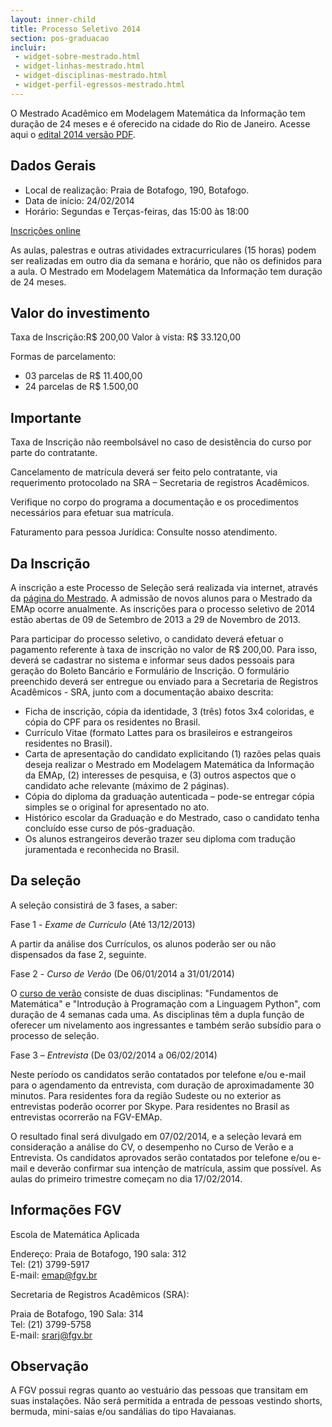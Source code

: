 ```yaml
---
layout: inner-child
title: Processo Seletivo 2014
section: pos-graduacao
incluir:
 - widget-sobre-mestrado.html
 - widget-linhas-mestrado.html
 - widget-disciplinas-mestrado.html
 - widget-perfil-egressos-mestrado.html
---
```


O Mestrado Acadêmico em Modelagem Matemática da Informação tem duração
de 24 meses e é oferecido na cidade do Rio de Janeiro. Acesse aqui o
[edital 2014 versão PDF](/files/edital-mestrado-2014.pdf).

## Dados Gerais

- Local de realização: Praia de Botafogo, 190, Botafogo.
- Data de início: 24/02/2014
- Horário: Segundas e Terças-feiras, das 15:00 às 18:00

[Inscrições online](http://fgv159.fgv.br/pls/DCCACR/wcc7000$.prcinicial?P_PRSE_CD=CMMMI&p_empresa=EMAP)

As aulas, palestras e outras atividades extracurriculares (15 horas)
podem ser realizadas em outro dia da semana e horário, que não os
definidos para a aula. O Mestrado em Modelagem Matemática da
Informação tem duração de 24 meses.

## Valor do investimento

Taxa de Inscrição:R$ 200,00
Valor à vista: R$ 33.120,00

Formas de parcelamento:

- 03 parcelas de R$ 11.400,00
- 24 parcelas de R$ 1.500,00


## Importante

Taxa de Inscrição não reembolsável no caso de desistência do curso por parte do contratante.

Cancelamento de matrícula deverá ser feito pelo contratante, via
requerimento protocolado na SRA – Secretaria de registros Acadêmicos.

Verifique no corpo do programa a documentação e os procedimentos
necessários para efetuar sua matrícula.

Faturamento para pessoa Jurídica: Consulte nosso atendimento.

## Da Inscrição

A inscrição a este Processo de Seleção será realizada via internet,
através da
[página do Mestrado](http://fgv159.fgv.br/pls/DCCACR/wcc7000$.prcinicial?P_PRSE_CD=CMMMI&p_empresa=EMAP).
A admissão de novos alunos para o Mestrado da EMAp ocorre
anualmente. As inscrições para o processo seletivo de 2014 estão
abertas de 09 de Setembro de 2013 a 29 de Novembro de 2013.

Para participar do processo seletivo, o candidato deverá efetuar o
pagamento referente à taxa de inscrição no valor de R$ 200,00. Para
isso, deverá se cadastrar no sistema e informar seus dados pessoais
para geração do Boleto Bancário e Formulário de Inscrição. O
formulário preenchido deverá ser entregue ou enviado para a Secretaria
de Registros Acadêmicos - SRA, junto com a documentação abaixo
descrita:

- Ficha de inscrição, cópia da identidade, 3 (três) fotos 3x4
  coloridas, e cópia do CPF para os residentes no Brasil.
- Currículo Vitae (formato Lattes para os brasileiros e estrangeiros
  residentes no Brasil).
- Carta de apresentação do candidato explicitando (1) razões pelas
  quais deseja realizar o Mestrado em Modelagem Matemática da
  Informação da EMAp, (2) interesses de pesquisa, e (3) outros
  aspectos que o candidato ache relevante (máximo de 2 páginas).
- Cópia do diploma da graduação autenticada – pode-se entregar cópia
  simples se o original for apresentado no ato.
- Histórico escolar da Graduação e do Mestrado, caso o candidato tenha
  concluído esse curso de pós-graduação.
- Os alunos estrangeiros deverão trazer seu diploma com tradução
  juramentada e reconhecida no Brasil.

## Da seleção

A seleção consistirá de 3 fases, a saber:

Fase 1 - *Exame de Currículo* (Até 13/12/2013)

A partir da análise dos Currículos, os alunos poderão ser ou não
dispensados da fase 2, seguinte.

Fase 2 - *Curso de Verão* (De 06/01/2014 a 31/01/2014)

O [curso de verão](curso-verao.html) consiste de duas disciplinas:
"Fundamentos de Matemática" e "Introdução à Programação com a
Linguagem Python", com duração de 4 semanas cada uma. As disciplinas
têm a dupla função de oferecer um nivelamento aos ingressantes e
também serão subsídio para o processo de seleção.

Fase 3 – *Entrevista* (De 03/02/2014 a 06/02/2014)

Neste período os candidatos serão contatados por telefone e/ou e-mail
para o agendamento da entrevista, com duração de aproximadamente 30
minutos. Para residentes fora da região Sudeste ou no exterior as
entrevistas poderão ocorrer por Skype. Para residentes no Brasil as
entrevistas ocorrerão na FGV-EMAp.

O resultado final será divulgado em 07/02/2014, e a seleção levará em
consideração a análise do CV, o desempenho no Curso de Verão e a
Entrevista. Os candidatos aprovados serão contatados por telefone e/ou
e-mail e deverão confirmar sua intenção de matrícula, assim que
possível. As aulas do primeiro trimestre começam no dia 17/02/2014.


## Informações FGV

Escola de Matemática Aplicada

Endereço: Praia de Botafogo, 190 sala: 312<br/>
Tel: (21) 3799-5917<br/>
E-mail: emap@fgv.br

Secretaria de Registros Acadêmicos (SRA):

Praia de Botafogo, 190 Sala: 314<br/>
Tel: (21) 3799-5758<br/>
E-mail: srarj@fgv.br

## Observação
 
A FGV possui regras quanto ao vestuário das pessoas que transitam em
suas instalações. Não será permitida a entrada de pessoas vestindo
shorts, bermuda, mini-saias e/ou sandálias do tipo Havaianas.

